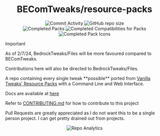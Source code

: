 <div align="center">

# BEComTweaks/resource-packs

![Commit Activity](https://img.shields.io/github/commit-activity/w/BEComTweaks/resource-packs?style=for-the-badge&label=Commits&color=purple)
![GitHub repo size](https://img.shields.io/github/repo-size/BEComTweaks/resource-packs?style=for-the-badge&label=Size&color=pink)
<br>
![Completed Packs](https://img.shields.io/badge/Packs-380%2F387-blue?style=for-the-badge&color=blue)
![Completed Compatibilities for Packs](https://img.shields.io/badge/Compatibilities-23%2F33-cyan?style=for-the-badge&color=cyan)
![Completed Pack Icons](https://img.shields.io/badge/Pack%20Icons-370%2F387-green?style=for-the-badge&color=green)

</div>

> [!IMPORTANT]
> As of 2/7/24, BedrockTweaks/Files will be more favoured compared to BEComTweaks.
>
> Contributions here will also be directed to BedrockTweaks/Files.

<div align="left">
A repo containing every single tweak **possible** ported from <a href="https://vanillatweaks.net/picker/resource-packs">Vanilla Tweaks' Resource Packs</a> with a Command Line and Web Interface.

Docs are available at [here](https://github.com/BEComTweaks/resource-packs/blob/main/docs/docs.md)

Refer to [CONTRIBUTING.md](https://github.com/BEComTweaks/resource-packs/blob/main/CONTRIBUTING.md) for how to contribute to this project

Pull Requests are greatly appreciated as I do not want this to be a single person project. I can get pretty drained out from projects.

</div>
<div align=center>

![Repo Analytics](https://repobeats.axiom.co/api/embed/10e365135c3e52c23d522622b87dee249a676978.svg)

</div>
